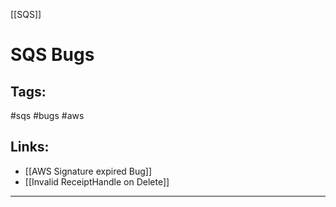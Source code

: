 [[SQS]]

# SQS Bugs

## Tags:
#sqs #bugs #aws 

## Links:
- [[AWS Signature expired Bug]]
- [[Invalid ReceiptHandle on Delete]]
---